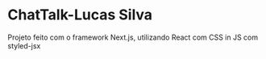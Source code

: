 ﻿# ChatTalk-Lucas Silva

Projeto feito com o framework Next.js, utilizando React com CSS in JS com styled-jsx
